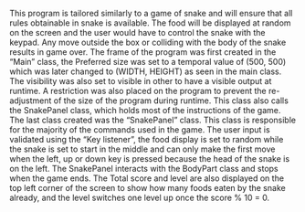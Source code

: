This program is tailored similarly to a game of snake and will ensure that all rules obtainable in snake is available. The food will be displayed at random on the screen and the user would have to control the snake with the keypad. Any move outside the box or colliding with the body of the snake results in game over.
 The frame of the program was first created in the “Main” class, the Preferred size was set to a temporal value of (500, 500) which was later changed to (WIDTH, HEIGHT) as seen in the main class. The visibility was also set to visible in other to have a visible output at runtime. A restriction was also placed on the program to prevent the re-adjustment of the size of the program during runtime. This class also calls the SnakePanel class, which holds most of the instructions of the game.
 The last class created was the “SnakePanel” class. This class is responsible for the majority of the commands used in the game. The user input is validated using the “Key listener”, the food display is set to random while the snake is set to start in the middle and can only make the first move when the left, up or down key is pressed because the head of the snake is on the left. The SnakePanel interacts with the BodyPart class and stops when the game ends. The Total score and level are also displayed on the top left corner of the screen to show how many foods eaten by the snake already, and the level switches one level up once the score % 10 = 0.
